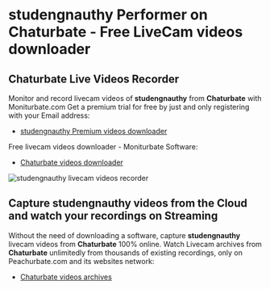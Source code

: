 # studengnauthy Performer on Chaturbate - Free LiveCam videos downloader

## Chaturbate Live Videos Recorder

Monitor and record livecam videos of **studengnauthy** from **Chaturbate** with Moniturbate.com
Get a premium trial for free by just and only registering with your Email address:
* [studengnauthy Premium videos downloader](https://moniturbate.com/request-demo-licence-key.html)

Free livecam videos downloader - Moniturbate Software:
* [Chaturbate videos downloader](https://moniturbate.com/moniturbate-download-software.html)

![studengnauthy livecam videos recorder](https://peachurnet.com/templates/moniturbate-software.png)


## Capture studengnauthy videos from the Cloud and watch your recordings on Streaming

Without the need of downloading a software, capture **studengnauthy** livecam videos from **Chaturbate** 100% online.
Watch Livecam archives from **Chaturbate** unlimitedly from thousands of existing recordings, only on Peachurbate.com and its websites network:
* [Chaturbate videos archives](https://peachurnet.com/)